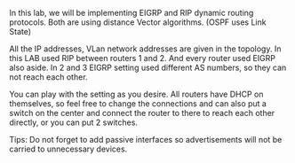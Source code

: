 
 
In this lab, we will be implementing EIGRP and RIP dynamic routing protocols. Both are using distance Vector algorithms. (OSPF uses Link State) 

All the IP addresses, VLan network addresses are given in the topology.
In this LAB used RIP between routers 1 and 2. And every router used EIGRP also aside. In 2 and 3 EIGRP setting used different AS numbers, so they can not reach each other.

You can play with the setting as you desire. All routers have DHCP on themselves, so feel free to change the connections and can also put a switch on the center and connect the router to there to reach each other directly, or you can put 2 switches.

Tips:
Do not forget to add passive interfaces so advertisements will not be carried to unnecessary devices.


